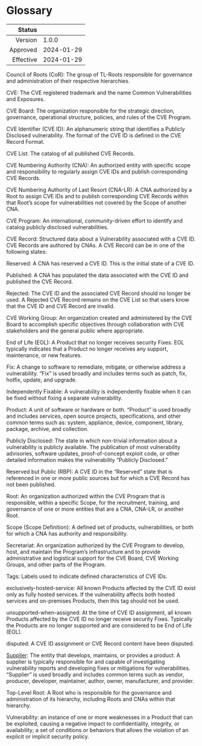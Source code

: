 # Glossary

| Status | |
| ---: | --- |
| Version | 1.0.0 |
| Approved | 2024-01-29 |
| Effective | 2024-01-29 |

Council of Roots (CoR): The group of TL-Roots responsible for governance and administration of their respective hierarchies.

CVE: The CVE registered trademark and the name Common Vulnerabilities and Exposures.

CVE Board: The organization responsible for the strategic direction, governance, operational structure, policies, and rules of the CVE Program.

CVE Identifier (CVE ID): An alphanumeric string that identifies a Publicly Disclosed vulnerability. The format of the CVE ID is defined in the CVE Record Format.

CVE List: The catalog of all published CVE Records.

CVE Numbering Authority (CNA): An authorized entity with specific scope and responsibility to regularly assign CVE IDs and publish corresponding CVE Records.

CVE Numbering Authority of Last Resort (CNA-LR): A CNA authorized by a Root to assign CVE IDs and to publish corresponding CVE Records within that Root’s scope for vulnerabilities not covered by the Scope of another CNA.

CVE Program: An international, community-driven effort to identify and catalog publicly disclosed vulnerabilities.

CVE Record: Structured data about a Vulnerability associated with a CVE ID. CVE Records are authored by CNAs. A CVE Record can be in one of the following states:

Reserved: A CNA has reserved a CVE ID. This is the initial state of a CVE ID.

Published: A CNA has populated the data associated with the CVE ID and published the CVE Record.

Rejected: The CVE ID and the associated CVE Record should no longer be used. A Rejected CVE Record remains on the CVE List so that users know that the CVE ID and CVE Record are invalid.

CVE Working Group: An organization created and administered by the CVE Board to accomplish specific objectives through collaboration with CVE stakeholders and the general public where appropriate.

End of Life (EOL): A Product that no longer receives security Fixes. EOL typically indicates that a Product no longer receives any support, maintenance, or new features.

Fix: A change to software to remediate, mitigate, or otherwise address a vulnerability. “Fix” is used broadly and includes terms such as patch, fix, hotfix, update, and upgrade.

Independently Fixable: A vulnerability is independently fixable when it can be fixed without fixing a separate vulnerability.

Product: A unit of software or hardware or both. “Product” is used broadly and includes services, open source projects, specifications, and other common terms such as: system, appliance, device, component, library, package, archive, and collection.

Publicly Disclosed: The state in which non-trivial information about a vulnerability is publicly available. The publication of most vulnerability advisories, software updates, proof-of-concept exploit code, or other detailed information makes the vulnerability “Publicly Disclosed.”

Reserved but Public (RBP): A CVE ID in the “Reserved” state that is referenced in one or more public sources but for which a CVE Record has not been published.

Root: An organization authorized within the CVE Program that is responsible, within a specific Scope, for the recruitment, training, and governance of one or more entities that are a CNA, CNA-LR, or another Root.

Scope (Scope Definition): A defined set of products, vulnerabilities, or both for which a CNA has authority and responsibility.

Secretariat: An organization authorized by the CVE Program to develop, host, and maintain the Program’s infrastructure and to provide administrative and logistical support for the CVE Board, CVE Working Groups, and other parts of the Program.

Tags: Labels used to indicate defined characteristics of CVE IDs.

exclusively-hosted-service: All known Products affected by the CVE ID exist only as fully hosted services. If the vulnerability affects both hosted services and on-premises Products, then this tag should not be used.

unsupported-when-assigned: At the time of CVE ID assignment, all known Products affected by the CVE ID no longer receive security Fixes. Typically the Products are no longer supported and are considered to be End of Life (EOL).

disputed: A CVE ID assignment or CVE Record content have been disputed.

[Supplier](https://www.cve.org/ResourcesSupport/Glossary?activeTerm=glossarySupplier): The entity that develops, maintains, or provides a product. A supplier is typically responsible for and capable of investigating vulnerability reports and developing fixes or mitigations for vulnerabilities. “Supplier” is used broadly and includes common terms such as vendor, producer, developer, maintainer, author, owner, manufacturer, and provider.

Top-Level Root: A Root who is responsible for the governance and administration of its hierarchy, including Roots and CNAs within that hierarchy.

Vulnerability: an instance of one or more weaknesses in a Product that can be exploited, causing a negative impact to confidentiality, integrity, or availability; a set of conditions or behaviors that allows the violation of an explicit or implicit security policy.
